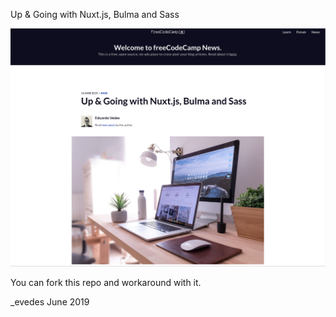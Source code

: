 Up & Going with Nuxt.js, Bulma and Sass

![Alt text](/assets/img/img.png?raw=true "Optional Title")

You can fork this repo and workaround with it.

_evedes June 2019